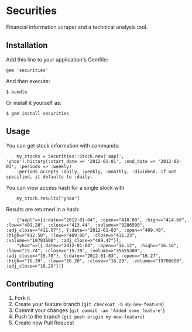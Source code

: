 # Securities

Financial information scraper and a technical analysis tool.

## Installation

Add this line to your application's Gemfile:

    gem 'securities'

And then execute:

    $ bundle

Or install it yourself as:

    $ gem install securities

## Usage

You can get stock information with commands:

		my_stocks = Securities::Stock.new('aapl', 'yhoo').history(:start_date => '2012-01-01', :end_date => '2012-02-01', :periods => :weekly)
		:periods accepts :daily, :weekly, :monthly, :dividend. If not specified, it defaults to :daily.

You can view access hash for a single stock with 

		my_stock.results["yhoo"]

Results are returned in a hash:

		{"aapl"=>[{:date=>"2012-01-04", :open=>"410.00", :high=>"414.68", :low=>"409.28", :close=>"413.44", :volume=>"9286500", :adj_close=>"411.67"}, {:date=>"2012-01-03", :open=>"409.40", :high=>"412.50", :low=>"409.00", :close=>"411.23", :volume=>"10793600", :adj_close=>"409.47"}], 
		"yhoo"=>[{:date=>"2012-01-04", :open=>"16.12", :high=>"16.16", :low=>"15.74", :close=>"15.78", :volume=>"35655300", :adj_close=>"15.78"}, {:date=>"2012-01-03", :open=>"16.27", :high=>"16.39", :low=>"16.20", :close=>"16.29", :volume=>"19708600", :adj_close=>"16.29"}]}


## Contributing

1. Fork it
2. Create your feature branch (`git checkout -b my-new-feature`)
3. Commit your changes (`git commit -am 'Added some feature'`)
4. Push to the branch (`git push origin my-new-feature`)
5. Create new Pull Request
